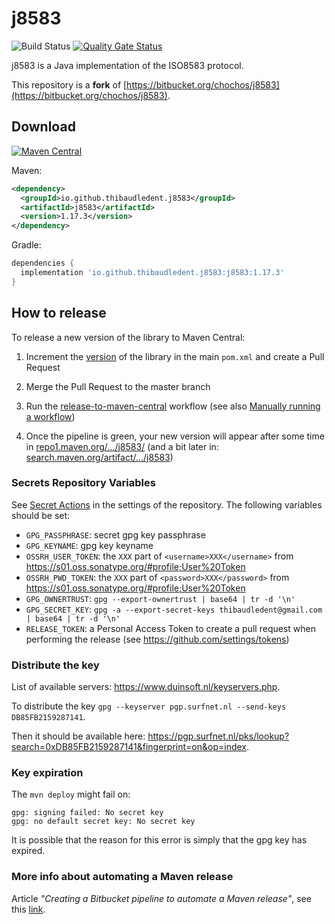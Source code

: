 # j8583

![Build Status](https://github.com/thibaudledent/j8583/actions/workflows/build.yml/badge.svg) [![Quality Gate Status](https://sonarcloud.io/api/project_badges/measure?project=thibaudledent_j85832&metric=alert_status)](https://sonarcloud.io/summary/new_code?id=thibaudledent_j85832)

j8583 is a Java implementation of the ISO8583 protocol.

This repository is a **fork** of [https://bitbucket.org/chochos/j8583](https://bitbucket.org/chochos/j8583).

## Download

[![Maven Central](https://img.shields.io/maven-central/v/io.github.thibaudledent.j8583/j8583.svg?label=Maven%20Central)](https://search.maven.org/search?q=g:%22io.github.thibaudledent.j8583%22%20AND%20a:%22j8583%22)

Maven:
```xml
<dependency>
  <groupId>io.github.thibaudledent.j8583</groupId>
  <artifactId>j8583</artifactId>
  <version>1.17.3</version>
</dependency>
```

Gradle:
```gradle
dependencies {
  implementation 'io.github.thibaudledent.j8583:j8583:1.17.3'
}
```

## How to release

To release a new version of the library to Maven Central:

1) Increment the [version](https://github.com/thibaudledent/j8583/blob/master/pom.xml#L7) of the library in the main `pom.xml`  and create a Pull Request

2) Merge the Pull Request to the master branch

3) Run the [release-to-maven-central](https://github.com/thibaudledent/j8583/actions/workflows/release.yaml) workflow (see also [Manually running a workflow](https://docs.github.com/en/actions/managing-workflow-runs/manually-running-a-workflow))

4) Once the pipeline is green, your new version will appear after some time in [repo1.maven.org/.../j8583/](https://repo1.maven.org/maven2/io/github/thibaudledent/j8583/j8583/) (and a bit later in: [search.maven.org/artifact/.../j8583](https://search.maven.org/artifact/io.github.thibaudledent.j8583/j8583))

### Secrets Repository Variables

See [Secret Actions](https://github.com/thibaudledent/j8583/settings/secrets/actions) in the settings of the repository. The following variables should be set:

* `GPG_PASSPHRASE`: secret gpg key passphrase
* `GPG_KEYNAME`: gpg key keyname
* `OSSRH_USER_TOKEN`: the `XXX` part of `<username>XXX</username>` from https://s01.oss.sonatype.org/#profile;User%20Token
* `OSSRH_PWD_TOKEN`:  the `XXX` part of `<password>XXX</password>` from https://s01.oss.sonatype.org/#profile;User%20Token
* `GPG_OWNERTRUST`: `gpg --export-ownertrust | base64 | tr -d '\n'`
* `GPG_SECRET_KEY`: `gpg -a --export-secret-keys thibaudledent@gmail.com | base64 | tr -d '\n'`
* `RELEASE_TOKEN`: a Personal Access Token to create a pull request when performing the release (see https://github.com/settings/tokens)

### Distribute the key

List of available servers: https://www.duinsoft.nl/keyservers.php.

To distribute the key `gpg --keyserver pgp.surfnet.nl --send-keys DB85FB2159287141`.

Then it should be available here: https://pgp.surfnet.nl/pks/lookup?search=0xDB85FB2159287141&fingerprint=on&op=index.

### Key expiration

The `mvn deploy` might fail on:

```
gpg: signing failed: No secret key
gpg: no default secret key: No secret key
```

It is possible that the reason for this error is simply that the gpg key has expired.

### More info about automating a Maven release

Article *"Creating a Bitbucket pipeline to automate a Maven release"*, see this [link](https://thibaudledent.github.io/2019/03/01/bitbucket-pipeline/).